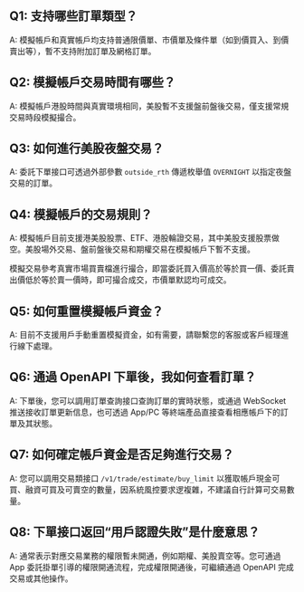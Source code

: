 ## Q1: 支持哪些訂單類型？

A: 模擬帳戶和真實帳戶均支持普通限價單、市價單及條件單（如到價買入、到價賣出等），暫不支持附加訂單及網格訂單。

## Q2: 模擬帳戶交易時間有哪些？

A: 模擬帳戶港股時間與真實環境相同，美股暫不支援盤前盤後交易，僅支援常規交易時段模擬撮合。

## Q3: 如何進行美股夜盤交易？

A: 委託下單接口可透過外部參數 `outside_rth` 傳遞枚舉值 `OVERNIGHT` 以指定夜盤交易的訂單。

## Q4: 模擬帳戶的交易規則？

A: 模擬帳戶目前支援港美股股票、ETF、港股輪證交易，其中美股支援股票做空。美股場外交易、盤前盤後交易和期權交易在模擬帳戶下暫不支援。

模擬交易參考真實市場買賣檔進行撮合，即當委託買入價高於等於買一價、委託賣出價低於等於賣一價時，即可撮合成交，市價單默認均可成交。

## Q5: 如何重置模擬帳戶資金？

A: 目前不支援用戶手動重置模擬資金，如有需要，請聯繫您的客服或客戶經理進行線下處理。

## Q6: 通過 OpenAPI 下單後，我如何查看訂單？

A: 下單後，您可以調用訂單查詢接口查詢訂單的實時狀態，或通過 WebSocket 推送接收訂單更新信息，也可透過 App/PC 等終端產品直接查看相應帳戶下的訂單及其狀態。

## Q7: 如何確定帳戶資金是否足夠進行交易？

A: 您可以調用交易類接口 `/v1/trade/estimate/buy_limit` 以獲取帳戶現金可買、融資可買及可賣空的數量，因系統風控要求逻複雜，不建議自行計算可交易數量。

## Q8: 下單接口返回“用戶認證失敗”是什麼意思？

A: 通常表示對應交易業務的權限暫未開通，例如期權、美股賣空等。您可通過 App 委託掛單引導的權限開通流程，完成權限開通後，可繼續通過 OpenAPI 完成交易或其他操作。
